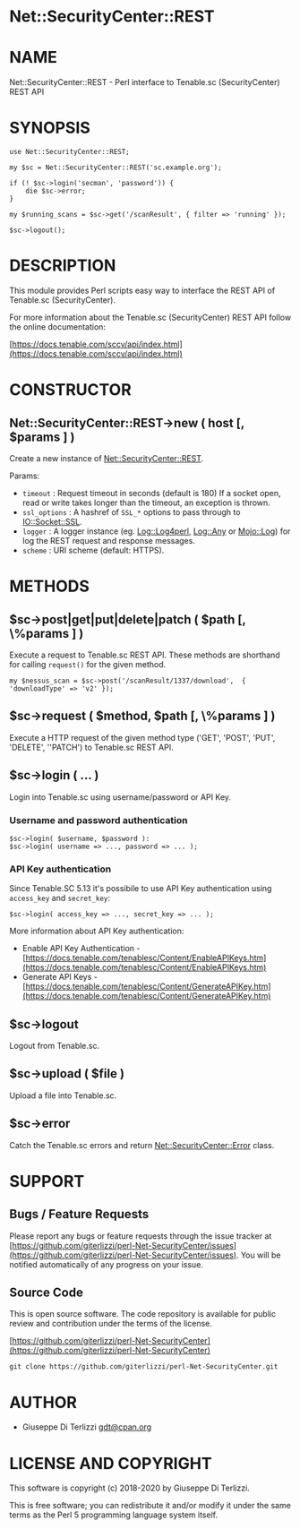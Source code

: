 # Net::SecurityCenter::REST
# NAME

Net::SecurityCenter::REST - Perl interface to Tenable.sc (SecurityCenter) REST API

# SYNOPSIS

    use Net::SecurityCenter::REST;

    my $sc = Net::SecurityCenter::REST('sc.example.org');

    if (! $sc->login('secman', 'password')) {
        die $sc->error;
    }

    my $running_scans = $sc->get('/scanResult', { filter => 'running' });

    $sc->logout();

# DESCRIPTION

This module provides Perl scripts easy way to interface the REST API of Tenable.sc
(SecurityCenter).

For more information about the Tenable.sc (SecurityCenter) REST API follow the online documentation:

[https://docs.tenable.com/sccv/api/index.html](https://docs.tenable.com/sccv/api/index.html)

# CONSTRUCTOR

## Net::SecurityCenter::REST->new ( host \[, $params \] )

Create a new instance of [Net::SecurityCenter::REST](https://metacpan.org/pod/Net%3A%3ASecurityCenter%3A%3AREST).

Params:

- `timeout` : Request timeout in seconds (default is 180) If a socket open,
read or write takes longer than the timeout, an exception is thrown.
- `ssl_options` : A hashref of `SSL_*` options to pass through to [IO::Socket::SSL](https://metacpan.org/pod/IO%3A%3ASocket%3A%3ASSL).
- `logger` : A logger instance (eg. [Log::Log4perl](https://metacpan.org/pod/Log%3A%3ALog4perl), [Log::Any](https://metacpan.org/pod/Log%3A%3AAny) or [Mojo::Log](https://metacpan.org/pod/Mojo%3A%3ALog))
for log the REST request and response messages.
- `scheme` : URI scheme (default: HTTPS).

# METHODS

## $sc->post|get|put|delete|patch ( $path \[, \\%params \] )

Execute a request to Tenable.sc REST API. These methods are shorthand for
calling `request()` for the given method.

    my $nessus_scan = $sc->post('/scanResult/1337/download',  { 'downloadType' => 'v2' });

## $sc->request ( $method, $path \[, \\%params \] )

Execute a HTTP request of the given method type ('GET', 'POST', 'PUT', 'DELETE',
''PATCH') to Tenable.sc REST API.

## $sc->login ( ... )

Login into Tenable.sc using username/password or API Key.

### Username and password authentication

    $sc->login( $username, $password ):
    $sc->login( username => ..., password => ... );

### API Key authentication

Since Tenable.SC 5.13 it's possibile to use API Key authentication using `access_key`
and `secret_key`:

    $sc->login( access_key => ..., secret_key => ... );

More information about API Key authentication:

- Enable API Key Authentication - [https://docs.tenable.com/tenablesc/Content/EnableAPIKeys.htm](https://docs.tenable.com/tenablesc/Content/EnableAPIKeys.htm)
- Generate API Keys - [https://docs.tenable.com/tenablesc/Content/GenerateAPIKey.htm](https://docs.tenable.com/tenablesc/Content/GenerateAPIKey.htm)

## $sc->logout

Logout from Tenable.sc.

## $sc->upload ( $file )

Upload a file into Tenable.sc.

## $sc->error

Catch the Tenable.sc errors and return [Net::SecurityCenter::Error](https://metacpan.org/pod/Net%3A%3ASecurityCenter%3A%3AError) class.

# SUPPORT

## Bugs / Feature Requests

Please report any bugs or feature requests through the issue tracker
at [https://github.com/giterlizzi/perl-Net-SecurityCenter/issues](https://github.com/giterlizzi/perl-Net-SecurityCenter/issues).
You will be notified automatically of any progress on your issue.

## Source Code

This is open source software.  The code repository is available for
public review and contribution under the terms of the license.

[https://github.com/giterlizzi/perl-Net-SecurityCenter](https://github.com/giterlizzi/perl-Net-SecurityCenter)

    git clone https://github.com/giterlizzi/perl-Net-SecurityCenter.git

# AUTHOR

- Giuseppe Di Terlizzi <gdt@cpan.org>

# LICENSE AND COPYRIGHT

This software is copyright (c) 2018-2020 by Giuseppe Di Terlizzi.

This is free software; you can redistribute it and/or modify it under
the same terms as the Perl 5 programming language system itself.
